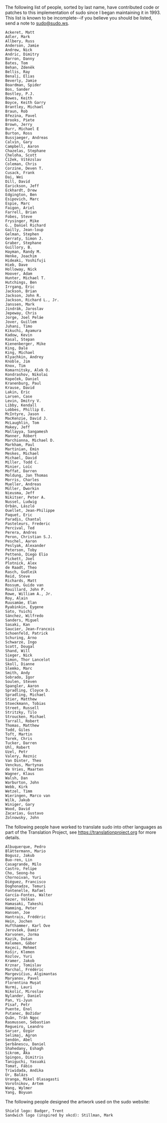 The following list of people, sorted by last name, have contributed
code or patches to this implementation of sudo since I began
maintaining it in 1993. This list is known to be incomplete--if
you believe you should be listed, send a note to sudo@sudo.ws.

    Ackeret, Matt
    Adler, Mark
    Allbery, Russ
    Anderson, Jamie
    Andrew, Nick
    Andric, Dimitry
    Barron, Danny
    Bates, Tom
    Behan, Zdeněk
    Bellis, Ray
    Benali, Elias
    Beverly, Jamie
    Boardman, Spider
    Bos, Sander
    Bostley, P.J.
    Bowes, Keith
    Boyce, Keith Garry
    Brantley, Michael
    Braun, Rob
    Březina, Pavel
    Brooks, Piete
    Brown, Jerry
    Burr, Michael E
    Burton, Ross
    Bussjaeger, Andreas
    Calvin, Gary
    Campbell, Aaron
    Chazelas, Stephane
    Cheloha, Scott
    Čížek, Vítězslav
    Coleman, Chris
    Corzine, Deven T.
    Cusack, Frank
    Dai, Wei
    Dill, David
    Earickson, Jeff
    Eckhardt, Drew
    Edgington, Ben
    Esipovich, Marc
    Espie, Marc
    Faigon, Ariel
    Farrell, Brian
    Fobes, Steve
    Frysinger, Mike
    G., Daniel Richard
    Gailly, Jean-loup
    Gelman, Stephen
    Gerraty, Simon J.
    Graber, Stephane
    Guillory, B.
    Hayman, Randy M.
    Henke, Joachim
    Hideaki, Yoshifuji
    Hieb, Dave
    Holloway, Nick
    Hoover, Adam
    Hunter, Michael T.
    Hutchings, Ben
    Irrgang, Eric
    Jackson, Brian
    Jackson, John R.
    Jackson, Richard L., Jr.
    Janssen, Mark
    Jindrák, Jaroslav
    Jepeway, Chris
    Jorge, Joel Peláe
    Jover, Guillem
    Juhani, Timo
    Kikuchi, Ayamura
    Kadow, Kevin
    Kasal, Stepan
    Kienenberger, Mike
    King, Dale
    King, Michael
    Klyachkin, Andrey
    Knoble, Jim
    Knox, Tim
    Komarnitsky, Alek O.
    Kondrashov, Nikolai
    Kopeček, Daniel
    Kranenburg, Paul
    Krause, David
    Lakin, Eric
    Larsen, Case
    Levin, Dmitry V.
    Libby, Kendall
    Lobbes, Phillip E.
    McIntyre, Jason
    MacKenzie, David J.
    McLaughlin, Tom
    Makey, Jeff
    Mallayya, Sangamesh
    Manner, Róbert
    Marchionna, Michael D.
    Markham, Paul
    Martinian, Emin
    Meskes, Michael
    Michael, David
    Miller, Todd C.
    Minier, Loïc
    Moffat, Darren
    Moldung, Jan Thomas
    Morris, Charles
    Mueller, Andreas
    Müller, Dworkin
    Nieusma, Jeff
    Nikitser, Peter A.
    Nussel, Ludwig
    Orbán, László
    Ouellet, Jean-Philippe
    Paquet, Eric
    Paradis, Chantal
    Pasteleurs, Frederic
    Percival, Ted
    Perera, Andres
    Peron, Christian S.J.
    Peschel, Aaron
    Peslyak, Alexander
    Peterson, Toby
    Pettenò, Diego Elio
    Pickett, Joel
    Plotnick, Alex
    de Raadt, Theo
    Rasch, Gudleik
    Reid, Steve
    Richards, Matt
    Rossum, Guido van
    Rouillard, John P.
    Rowe, William A., Jr.
    Roy, Alain
    Ruusamäe, Elan
    Ryabinkin, Eygene
    Sato, Yuichi
    Sánchez, Wilfredo
    Sanders, Miguel
    Sasaki, Kan
    Saucier, Jean-Francois
    Schoenfeld, Patrick
    Schuring, Arno
    Schwarze, Ingo
    Scott, Dougal
    Shand, Will
    Sieger, Nick
    Simon, Thor Lancelot
    Skoll, Dianne
    Slemko, Marc
    Smith, Andy
    Sobrado, Igor
    Soulen, Steven
    Spangler, Aaron
    Spradling, Cloyce D.
    Spradling, Michael
    Stier, Matthew
    Stoeckmann, Tobias
    Street, Russell
    Stritzky, Tilo
    Stroucken, Michael
    Tarrall, Robert
    Thomas, Matthew
    Todd, Giles
    Toft, Martin
    Torek, Chris
    Tucker, Darren
    Uhl, Robert
    Uzel, Petr
    Valery, Reznic
    Van Dinter, Theo
    Venckus, Martynas
    de Vries, Maarten
    Wagner, Klaus
    Walsh, Dan
    Warburton, John
    Webb, Kirk
    Wetzel, Timm
    Wieringen, Marco van
    Wilk, Jakub
    Winiger, Gary
    Wood, David
    Zacarias, Gustavo
    Zolnowsky, John

The following people have worked to translate sudo into
other languages as part of the Translation Project, see
https://translationproject.org for more details.

    Albuquerque, Pedro
    Blättermann, Mario
    Bogusz, Jakub
    Buo-ren, Lin
    Casagrande, Milo
    Castro, Felipe
    Cho, Seong-ho
    Chornoivan, Yuri
    Diéguez, Francisco
    Doghonadze, Temuri
    Fontenelle, Rafael
    García-Fontes, Walter
    Gezer, Volkan
    Hamasaki, Takeshi
    Hamming, Peter
    Hansen, Joe
    Hantrais, Frédéric
    Hein, Jochen
    Hufthammer, Karl Ove
    Jerovšek, Damir
    Karvonen, Jorma
    Kazik, Dušan
    Kelemen, Gábor
    Keçeci, Mehmet
    Košir, Klemen
    Kozlov, Yuri
    Kramer, Jakob
    Krznar, Tomislav
    Marchal, Frédéric
    Margevičius, Algimantas
    Maryanov, Pavel
    Florentina Mușat
    Nurmi, Lauri
    Nikolić, Miroslav
    Nylander, Daniel
    Pan, Yi-Jyun
    Písař, Petr
    Puente, Enol
    Putanec, Božidar
    Quân, Trần Ngọc
    Rasmussen, Sebastian
    Regueiro, Leandro
    Sarıer, Özgür
    Selimaj, Agron
    Sendón, Abel
    Șerbănescu, Daniel
    Shahedany, Eshagh
    Sikrom, Åka
    Spingos, Dimitris
    Taniguchi, Yasuaki
    Tomat, Fábio
    Triwidada, Andika
    Úr, Balázs
    Uranga, Mikel Olasagasti
    Vorotnikov, Artem
    Wang, Wylmer
    Yang, Boyuan

The following people designed the artwork used on the sudo website:

    Shield logo: Badger, Trent
    Sandwich logo (inspired by xkcd): Stillman, Mark
